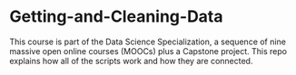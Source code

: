 # Getting-and-Cleaning-Data
This course is part of the Data Science Specialization, a sequence of nine massive open online courses (MOOCs) plus a Capstone project.
This repo explains how all of the scripts work and how they are connected.
